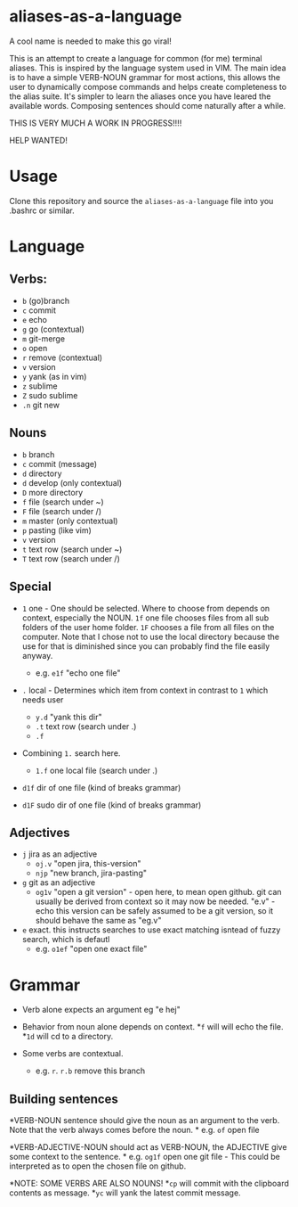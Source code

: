 # aliases-as-a-language

A cool name is needed to make this go viral!

This is an attempt to create a language for common (for me) terminal aliases. This is inspired by the language system used in VIM. The main idea is to have a simple VERB-NOUN grammar for most actions, this allows the user to dynamically compose commands and helps create completeness to the alias suite. It's simpler to learn the aliases once you have leared the available words. Composing sentences should come naturally after a while.

THIS IS VERY MUCH A WORK IN PROGRESS!!!!

HELP WANTED!


# Usage
Clone this repository and source the `aliases-as-a-language` file into you .bashrc or similar.


# Language
## Verbs:
* `b`     (go)branch
* `c`     commit
* `e`     echo
* `g`     go (contextual)
* `m`     git-merge
* `o`     open
* `r`     remove (contextual)
* `v`     version
* `y`     yank (as in vim)
* `z`     sublime
* `Z`     sudo sublime
* `.n`    git new

## Nouns
* `b` branch
* `c` commit (message)
* `d` directory
* `d` develop (only contextual)
* `D` more directory
* `f` file (search under ~)
* `F` file (search under /)
* `m` master (only contextual)
* `p` pasting (like vim)
* `v` version
* `t` text row (search under ~)
* `T` text row (search under /)

## Special
* `1` one - One should be selected. Where to choose from depends on context, especially the NOUN. `1f` one file chooses files from all sub folders of the user home folder. `1F` chooses a file from all files on the computer. Note that I chose not to use the local directory because the use for that is diminished since you can probably find the file easily anyway.
    * e.g. `e1f` "echo one file"

* `.` local - Determines which item from context in contrast to `1` which needs user 
    * `y.d` "yank this dir"
	* `.t` text row (search under .)
	* `.f` 

* Combining `1.` search here. 
	* `1.f` one local file (search under .) 

* `d1f`   dir of one file        (kind of breaks grammar)
* `d1F`   sudo dir of one file   (kind of breaks grammar)

## Adjectives
* `j`     jira as an adjective
    * `oj.v`     "open jira, this-version"
    * `njp`      "new branch, jira-pasting"
* `g`     git as an adjective
    * `og1v`        "open a git version" - open here, to mean open github. git can usually be derived from context so it may now be needed. "e.v" - echo this version can be safely assumed to be a git version, so it should behave the same as "eg.v"
* `e` 	exact. this instructs searches to use exact matching isntead of fuzzy search, which is defautl
	* e.g. `o1ef` "open one exact file"

# Grammar
* Verb alone expects an argument eg "e hej"

* Behavior from noun alone depends on context. 
    *`f` will will echo the file. 
    *`1d` will cd to a directory.

* Some verbs are contextual.
    * e.g. `r`. `r.b` remove this branch

## Building sentences
*VERB-NOUN sentence should give the noun as an argument to the verb. Note that the verb always comes before the noun.
    * e.g. `of` open file

*VERB-ADJECTIVE-NOUN should act as VERB-NOUN, the ADJECTIVE give some context to the sentence.
    * e.g. `og1f` open one git file - This could be interpreted as to open the chosen file on github.

*NOTE: SOME VERBS ARE ALSO NOUNS! 
    *`cp` will commit with the clipboard contents as message. 
    *`yc` will yank the latest commit message. 
